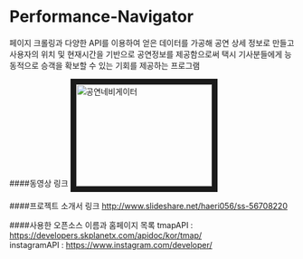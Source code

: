 # Performance-Navigator
페이지 크롤링과 다양한 API를 이용하여 얻은 데이터를 가공해 공연 상세 정보로 만들고 사용자의 위치 및 현재시간을 기반으로 공연정보를 제공함으로써 택시 기사분들에게 능동적으로 승객을 확보할 수 있는 기회를 제공하는 프로그램

####동영상 링크
<a href="http://www.youtube.com/watch?feature=player_embedded&v=zWnXZ7MHBHg
" target="_blank"><img src="http://img.youtube.com/vi/zWnXZ7MHBHg/0.jpg" 
alt="공연네비게이터" width="240" height="180" border="10" /></a>

####프로젝트 소개서 링크
http://www.slideshare.net/haeri056/ss-56708220

####사용한 오픈소스 이름과 홈페이지 목록
tmapAPI : https://developers.skplanetx.com/apidoc/kor/tmap/ <br/>
instagramAPI : https://www.instagram.com/developer/
